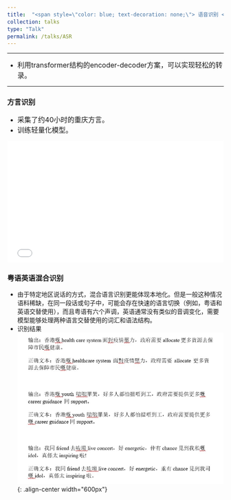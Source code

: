 ```yaml
---
title:  "<span style=\"color: blue; text-decoration: none;\"> 语音识别 </span>"   
collection: talks
type: "Talk"
permalink: /talks/ASR
---
```


---
- <font size=3> 利用transformer结构的encoder-decoder方案，可以实现轻松的转录。</font>  

---
### 方言识别
- <font size=3> 采集了约40小时的重庆方言。</font>
- <font size=3> 训练轻量化模型。 </font>
 <div style="position: relative; padding-bottom: 56.25%; height: 0; overflow: hidden; max-width: 100%; height: auto;">
    <iframe 
    src="//player.bilibili.com/player.html?isOutside=true&aid=1705132836&bvid=BV1dT421i7ZU&cid=1562461104&autoplay=0" 
    style="position: absolute; top: 0; left: 0; width: 100%; height: 100%;" 
    frameborder="0" 
    allowfullscreen="true">
    </iframe>
  </div>
 
### 粤语英语混合识别
- 由于特定地区说话的方式，混合语言识别更能体现本地化。但是一般这种情况语料稀缺，在同一段话或句子中，可能会存在快速的语言切换（例如，粤语和英语交替使用），而且粤语有六个声调，英语通常没有类似的音调变化，需要模型能够处理两种语言交替使用的词汇和语法结构。
- 识别结果
  ![](/images/mixedASR.jpg){: .align-center width="600px"}
